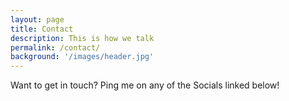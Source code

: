 ```yaml
---
layout: page
title: Contact
description: This is how we talk
permalink: /contact/
background: '/images/header.jpg'
---
```


Want to get in touch? Ping me on any of the Socials linked below!
